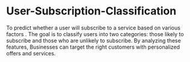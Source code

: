 # User-Subscription-Classification
To predict whether a user will subscribe to a service based on various  factors . The goal is to classify users into two  categories: those likely to subscribe and those who are unlikely to subscribe. By analyzing  these features, Businesses can target the right customers with personalized offers and  services.
